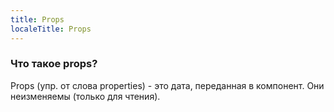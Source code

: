 ```yaml
---
title: Props
localeTitle: Props
---
```

### Что такое props?

Props (упр. от слова properties) - это дата, переданная в компонент. Они неизменяемы (только для чтения).

